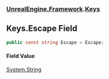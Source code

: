 ### [UnrealEngine.Framework](UnrealEngine_Framework.md 'UnrealEngine.Framework').[Keys](Keys.md 'UnrealEngine.Framework.Keys')
## Keys.Escape Field
```csharp
public const string Escape = Escape;
```
#### Field Value
[System.String](https://docs.microsoft.com/en-us/dotnet/api/System.String 'System.String')
